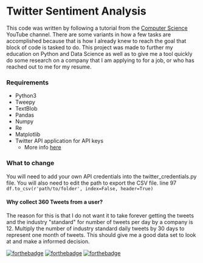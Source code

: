 # Twitter Sentiment Analysis

This code was written by following a tutorial from the [Computer Science](https://www.youtube.com/channel/UCbmb5IoBtHZTpYZCDBOC1CA) YouTube channel.
There are some variants in how a few tasks are accomplished because that is how I already knew to reach the goal that block of code is tasked to do.
This project was made to further my education on Python and Data Science as well as to give me a tool quickly do some research on a company that I am
applying to for a job, or who has reached out to me for my resume.

### Requirements
* Python3
* Tweepy
* TextBlob
* Pandas
* Numpy
* Re
* Matplotlib
* Twitter API application for API keys
  * More info [here](https://developer.twitter.com/)

### What to change
You will need to add your own API credentials into the twitter_credentials.py file. You will also need to edit the path to export the CSV file.
line 97 `df.to_csv(r'path/to/folder', index=False, header=True)`

#### Why collect 360 Tweets from a user?

The reason for this is that I do not want it to take forever getting the tweets and the industry "standard" for number of tweets per day by a company
is 12. Multiply the number of industry standard daily tweets by 30 days to represent one month of tweets. This should give me a good data set to look
at and make a informed decision.

[![forthebadge](https://forthebadge.com/images/badges/60-percent-of-the-time-works-every-time.svg)](https://forthebadge.com) [![forthebadge](https://forthebadge.com/images/badges/powered-by-netflix.svg)](https://forthebadge.com) [![forthebadge](https://forthebadge.com/images/badges/made-with-crayons.svg)](https://forthebadge.com)
